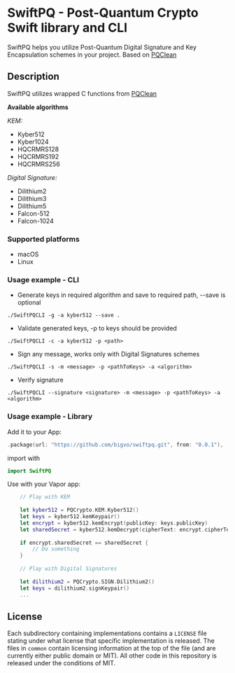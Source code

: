 # SwiftPQ - Post-Quantum Crypto Swift library and CLI

SwiftPQ helps you utilize Post-Quantum Digital Signature and Key Encapsulation schemes in your project.
Based on [PQClean](https://github.com/PQClean/PQClean)

## Description

SwiftPQ utilizes wrapped C functions from [PQClean](https://github.com/PQClean/PQClean)

**Available algorithms**

*KEM:*
* Kyber512
* Kyber1024
* HQCRMRS128
* HQCRMRS192
* HQCRMRS256

*Digital Signature:*
* Dilithium2
* Dilithium3
* Dilithium5
* Falcon-512
* Falcon-1024

### Supported platforms

* macOS
* Linux

### Usage example - CLI

- Generate keys in required algorithm and save to required path, --save <path> is optional
```
./SwiftPQCLI -g -a kyber512 --save .
```

- Validate generated keys, -p <path> to keys should be provided
```
./SwiftPQCLI -c -a kyber512 -p <path>
```

- Sign any message, works only with Digital Signatures schemes
```
./SwiftPQCLI -s -m <message> -p <pathToKeys> -a <algorithm>
```

- Verify signature 
```
./SwiftPQCLI --signature <signature> -m <message> -p <pathToKeys> -a <algorithm>
```

### Usage example - Library

Add it to your App:

```swift
.package(url: "https://github.com/bigvo/swiftpq.git", from: "0.0.1"),
```

import with

```swift
import SwiftPQ
```

Use with your Vapor app:

```swift
    // Play with KEM
    
    let kyber512 = PQCrypto.KEM.Kyber512()
    let keys = kyber512.kemKeypair()
    let encrypt = kyber512.kemEncrypt(publicKey: keys.publicKey)
    let sharedSecret = kyber512.kemDecrypt(cipherText: encrypt.cipherText, secretKey: keys.secretKey)
    
    if encrypt.sharedSecret == sharedSecret {
        // Do something
    }
    
    // Play with Digital Signatures
    
    let dilithium2 = PQCrypto.SIGN.Dilithium2()
    let keys = dilithium2.signKeypair()
    ...
```

## License
Each subdirectory containing implementations contains a `LICENSE` file stating under what license that specific implementation is released.
The files in `common` contain licensing information at the top of the file (and are currently either public domain or MIT).
All other code in this repository is released under the conditions of MIT.
